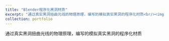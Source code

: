 ```yaml
---
title: "Blender程序化黑洞材质"
excerpt: "通过真实黑洞扭曲光线的物理原理，编写的模拟真实黑洞的程序化材质<br/><img src='blackhole.png'>"
collection: portfolio
---
```


通过真实黑洞扭曲光线的物理原理，编写的模拟真实黑洞的程序化材质
